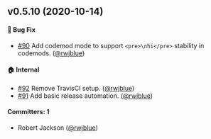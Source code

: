 ## v0.5.10 (2020-10-14)

#### :bug: Bug Fix
* [#90](https://github.com/tildeio/simple-html-tokenizer/pull/90) Add codemod mode to support `<pre>\nhi</pre>` stability in codemods. ([@rwjblue](https://github.com/rwjblue))

#### :house: Internal
* [#92](https://github.com/tildeio/simple-html-tokenizer/pull/92) Remove TravisCI setup. ([@rwjblue](https://github.com/rwjblue))
* [#91](https://github.com/tildeio/simple-html-tokenizer/pull/91) Add basic release automation. ([@rwjblue](https://github.com/rwjblue))

#### Committers: 1
- Robert Jackson ([@rwjblue](https://github.com/rwjblue))


